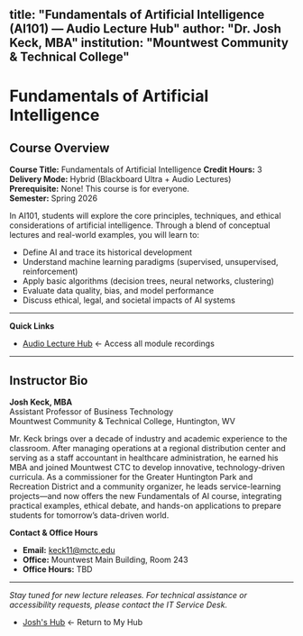 title: "Fundamentals of Artificial Intelligence (AI101) — Audio Lecture Hub"
author: "Dr. Josh Keck, MBA"
institution: "Mountwest Community & Technical College"
---

# Fundamentals of Artificial Intelligence

## Course Overview

**Course Title:** Fundamentals of Artificial Intelligence 
**Credit Hours:** 3  
**Delivery Mode:** Hybrid (Blackboard Ultra + Audio Lectures)  
**Prerequisite:** None! This course is for everyone.    
**Semester:** Spring 2026

In AI101, students will explore the core principles, techniques, and ethical considerations of artificial intelligence. Through a blend of conceptual lectures and real-world examples, you will learn to:

- Define AI and trace its historical development  
- Understand machine learning paradigms (supervised, unsupervised, reinforcement)  
- Apply basic algorithms (decision trees, neural networks, clustering)  
- Evaluate data quality, bias, and model performance  
- Discuss ethical, legal, and societal impacts of AI systems  

---

**Quick Links**

- [Audio Lecture Hub](../course/ai101/playlist.md) ← Access all module recordings


---

## Instructor Bio

**Josh Keck, MBA**  
Assistant Professor of Business Technology  
Mountwest Community & Technical College, Huntington, WV  

Mr. Keck brings over a decade of industry and academic experience to the classroom. After managing operations at a regional distribution center and serving as a staff accountant in healthcare administration, he earned his MBA and joined Mountwest CTC to develop innovative, technology-driven curricula. As a commissioner for the Greater Huntington Park and Recreation District and a community organizer, he leads service-learning projects—and now offers the new Fundamentals of AI course, integrating practical examples, ethical debate, and hands-on applications to prepare students for tomorrow’s data-driven world.

**Contact & Office Hours**  
- **Email:** keck11@mctc.edu  
- **Office:** Mountwest Main Building, Room 243  
- **Office Hours:** TBD

---

*Stay tuned for new lecture releases. For technical assistance or accessibility requests, please contact the IT Service Desk.*  

- [Josh's Hub](../index.md) ← Return to My Hub